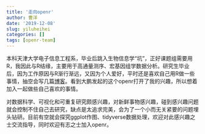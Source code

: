 ```yaml
---
title: '走向openr'
author: 曹洋
date: '2019-12-08'
slug: yiluheihei
categories: []
tags: [openr-team]
---
```

本科天津大学电子信息工程系，毕业后跳入生物信息学“坑”，正好课题组需要用R，我因此与R结缘，主要用于高通量测序、宏基因组学数据分析。研究生毕业后，因为工作原因与R渐行渐远，又因为个人爱好，平时还是喜欢自己用R做一些事情，抽空会写几篇[博客](https://choyang.me)。看到大鹏发起的这个openr打开了我的兴趣，所以想着加入一起做些自己喜欢的事情。

对数据科学、可视化和可重复研究颇感兴趣，对新鲜事物感兴趣，碰到感兴趣问题就会控制不住自己去研究，缺点是太追求完美，会为了一个小而无关紧要的问题埋头钻研。目前有空就会探究ggplot作图、tidyverse数据处理，欢迎对此感兴趣之士交流指导，同时欢迎有志之士加入openr。
